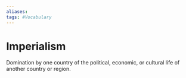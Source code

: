 ```yaml
---
aliases: 
tags: #Vocabulary 
---
```

# Imperialism
Domination by one country of the political, economic, or cultural life of another country or region.